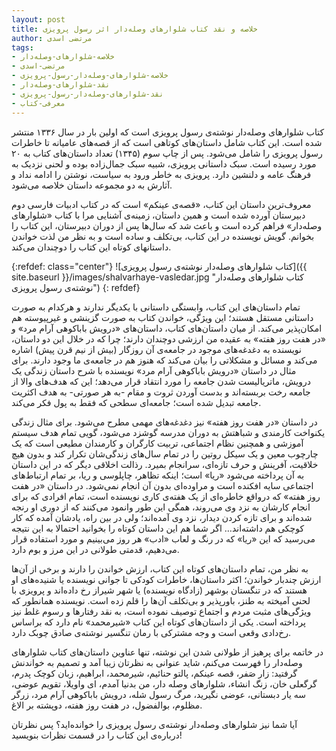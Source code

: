 ```yaml
---
layout: post
title: خلاصه و نقد کتاب شلوارهای وصله‌دار اثر رسول پرویزی
author: مرتضی اسدی
tags:
- خلاصه-شلوارهای-وصله‌دار
- مرتضی-اسدی
- خلاصه-شلوارهای-وصله‌دار-رسول-پرویزی
- نقد-شلوارهای-وصله‌دار
- نقد-شلوارهای-وصله‌دار-رسول-پرویزی
- معرفی-کتاب
---
```


کتاب شلوارهای وصله‌دار نوشته‌ی رسول پرویزی است که اولین بار در سال ۱۳۳۶ منتشر شده است. این کتاب شامل داستان‌های کوتاهی است که از قصه‌های عامیانه تا خاطرات رسول پرویزی را شامل می‌شود. پس از چاپ سوم (۱۳۴۵) تعداد داستان‌های کتاب به ۲۰ مورد رسیده است. سبک داستانی پرویزی، شبیه سبک جمال‌زاده بوده و لحنی نزدیک به فرهنگ عامه و دلنشین دارد. پرویزی به خاطر ورود به سیاست، نوشتن را ادامه نداد و آثارش به دو مجموعه داستان خلاصه می‌شود.


 

معروف‌ترین داستان این کتاب، «قصه‌ی عینکم» است که در کتاب ادبیات فارسی دوم دبیرستان آورده شده است و همین داستان، زمینه‌ی آشنایی مرا با کتاب «شلوارهای وصله‌دار» فراهم کرده است و باعث شد که سال‌ها پس از دوران دبیرستان، این کتاب را بخوانم. گویش نویسنده در این کتاب، بی‌تکلف و ساده است و به نظر من لذت خواندن داستانهای کوتاه این کتاب را دوچندان می‌کند.

{:refdef: class="center"}
![کتاب شلوارهای وصله‌دار نوشته‌ی رسول پرویزی]({{ site.baseurl }}/images/shalvarhaye-vasledar.jpg "کتاب شلوارهای وصله‌دار نوشته‌ی رسول پرویزی")
{: refdef}

تمام داستان‌های این کتاب، وابستگی داستانی با یکدیگر ندارند و هرکدام به صورت داستانی مستقل هستند؛ این ویژگی، خواندن کتاب به صورت گزینشی و غیرپیوسته هم امکان‌پذیر می‌کند. از میان داستان‌های کتاب، داستان‌های «درویش باباکوهی آرام مرد» و «در هفت روز هفته» به عقیده من ارزشی دوچندان دارند؛ چرا که در خلال این دو داستان، نویسنده به دغدغه‌های موجود در جامعه‌ی آن روزگار (بیش از نیم قرن پیش) اشاره می‌کند و مسائل و مشکلاتی را بیان می‌کند که هنوز هم در جامعه‌ی ما وجود دارند. برای مثال در داستان «درویش باباکوهی آرام مرد» نویسنده با شرح داستان زندگی یک درویش،‌ ماتریالیست شدن جامعه را مورد انتقاد قرار می‌دهد؛ این که هدف‌های والا از جامعه رخت بربسته‌اند و بدست آوردن ثروت و مقام -به هر صورتی- به هدف اکثریت جامعه تبدیل شده است؛ جامعه‌ای سطحی که فقط به پول فکر می‌کند.

در داستان «در هفت روز هفته» نیز دغدغه‌های مهمی مطرح می‌شود. برای مثال زندگی یکنواخت کارمندی و شباهتش به دوران مدرسه گوشزد می‌شود، گویی تمام هدف سیستم آموزشی و همچنین نظام اجتماعی، تربیت کارگران و کارمندان مطیعی است که یک چارچوب معین و یک سیکل روتین را در تمام سال‌های زندگی‌شان تکرار کند و بدون هیچ خلاقیت، آفرینش و حرف تازه‌ای، سرانجام بمیرد. رذالت اخلاقی دیگر که در این داستان به آن پرداخته می‌شود «ریا» است؛ اینکه تظاهر، چاپلوسی و ریا، بر تمام ارتباط‌های اجتماعی سایه افکنده است و مراوده‌ای بدون آن انجام نمی‌شود. در داستان «در هفت روز هفته» که درواقع خاطره‌ای از یک هفته‌ی کاری نویسنده است، تمام افرادی که برای انجام کارشان به نزد وی می‌روند، همگی این طور وانمود می‌کنند که از دوری او رنجه شده‌اند و برای تازه کردن دیدار، نزد وی آمده‌اند؛ ولی در بین راه، یادشان آمده که کار کوچکی هم داشته‌اند… اگر شما هم این داستان کوتاه را بخوانید احتمالا به این نتیجه می‌رسید که این «ریا» که در رنگ و لعاب «ادب» هر روز می‌بینیم و مورد استفاده قرار می‌دهیم،‌ قدمتی طولانی در این مرز و بوم دارد. 

به نظر من، تمام داستان‌های کوتاه این کتاب، ارزش خواندن را دارند و برخی از آن‌ها ارزش چندبار خواندن؛ اکثر داستان‌ها، خاطرات کودکی تا جوانی نویسنده یا شنیده‌های او هستند که در تنگستان بوشهر (زادگاه نویسنده) یا شهر شیراز رخ داده‌اند و پرویزی با لحنی آمیخته به طنز، باورپذیر و بی‌تکلف آن‌ها را قلم زده است. نویسنده همانطور که ویژگی‌های مثبت مردم و اجتماع توصیف نموده است، به نقد رفتارها و رسوم غلط نیز پرداخته است. یکی از داستان‌های کوتاه این کتاب «شیرمحمد» نام دارد که براساس رخ‌دادی وقعی است و وجه مشترکی با رمان تنگسیر نوشته‌ی صادق چوبک دارد.

در خاتمه برای پرهیز از طولانی شدن این نوشته،‌ تنها عناوین داستان‌های کتاب شلوارهای وصله‌دار را فهرست می‌کنم، شاید عنوانی به نظرتان زیبا آمد و تصمیم به خواندنش گرفتید: زار صَفر، قصه عینکم، پالتو حنائیم، شیرمحمد، ابراهیم، زبان کوچک پدرم، گرگعلی خان، زنگ انشاء، شلوارهای وصله دار، من بدنیا آمدم، ای واویلا، تقویم عوضی، سه یار دبستانی، عوضی نگیرید، مرگ رسول شله، درویش باباکوهی آرام مرد، زرگر مظلوم، بوالفضول، در هفت روز هفته، دوپشته بر الاغ.


آیا شما نیز  شلوارهای وصله‌دار نوشته‌ی رسول پرویزی را خوانده‌اید؟ پس نظرتان درباره‌ی این کتاب را در قسمت نظرات بنویسید!
